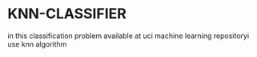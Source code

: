 # KNN-CLASSIFIER
in this classification problem available at uci machine learning repositoryi use knn algorithm
